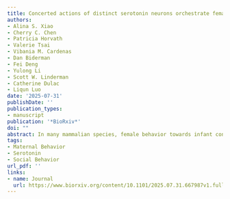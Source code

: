 ```yaml
---
title: Concerted actions of distinct serotonin neurons orchestrate female pup care behavior
authors:
- Alina S. Xiao
- Cherry C. Chen
- Patricia Horvath
- Valerie Tsai
- Vibania M. Cardenas
- Dan Biderman
- Fei Deng
- Yulong Li
- Scott W. Linderman
- Catherine Dulac
- Liqun Luo
date: '2025-07-31'
publishDate: ''
publication_types:
- manuscript
publication: '*BioRxiv*'
doi: ""
abstract: In many mammalian species, female behavior towards infant conspecifics changes across reproductive stages. Sexually naïve females interact minimally or aggressively with infants, whereas the same animals exhibit extensive care behavior, even towards unrelated infants, after parturition1–6. Here, we discovered that two distinct sets of serotonin neurons collectively mediate this dramatic transition in maternal behavior—serotonin neurons projecting to the medial preoptic area (mPOA) promote pup care in mothers, whereas those projecting to the bed nucleus of the stria terminalis (BNST) suppress pup interaction in virgin female mice. Disrupting serotonin synthesis in either of these subpopulations or stimulating either subpopulation is sufficient to toggle pup-directed behavior between that displayed by virgin females and that of lactating mothers. In virgin female mice, the first pup interaction triggers an increase in serotonin release in BNST but a decrease in mPOA. In mothers, serotonin activity becomes greatly elevated in mPOA during pup interactions. Acute interruption of serotonin signaling locally in either mPOA or BNST disrupts the stage-dependent switch in pup care. Together, these results highlight how functionally distinct serotonin subpopulations orchestrate social behaviors appropriate for a given reproductive state, and suggest a circuit logic for how a neuromodulator coordinates adaptive behavioral changes across life stages.
tags:
- Maternal Behavior
- Serotonin
- Social Behavior
url_pdf: ''
links:
- name: Journal
  url: https://www.biorxiv.org/content/10.1101/2025.07.31.667987v1.full
---
```

